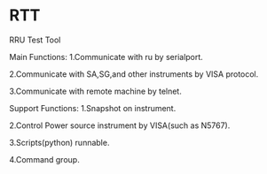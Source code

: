 # RTT

RRU Test Tool

Main Functions:
1.Communicate with ru by serialport.

2.Communicate with SA,SG,and other instruments by VISA protocol.

3.Communicate with remote machine by telnet.

Support Functions:
1.Snapshot on instrument.

2.Control Power source instrument by VISA(such as N5767).

3.Scripts(python) runnable.

4.Command group.
